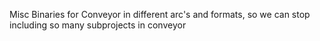 
Misc Binaries for Conveyor in different arc's and formats,
so we can stop including so many subprojects in conveyor
